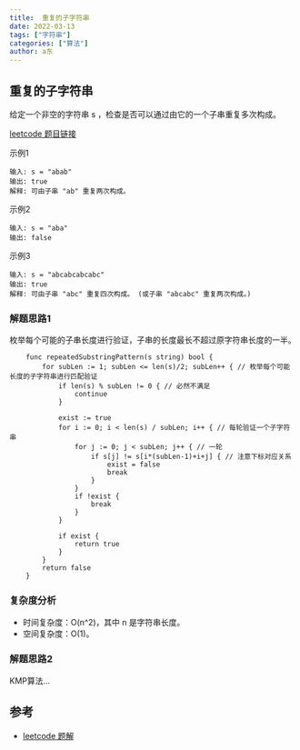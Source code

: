 ```yaml
---
title:  重复的子字符串
date: 2022-03-13
tags: ["字符串"]
categories: ["算法"]
author: a东
---
```


##  重复的子字符串
给定一个非空的字符串 s ，检查是否可以通过由它的一个子串重复多次构成。

[leetcode 题目链接](https://leetcode-cn.com/problems/repeated-substring-pattern/)

示例1
```
输入: s = "abab"
输出: true
解释: 可由子串 "ab" 重复两次构成。
```

示例2
```
输入: s = "aba"
输出: false
```

<!-- more -->

示例3
```
输入: s = "abcabcabcabc"
输出: true
解释: 可由子串 "abc" 重复四次构成。 (或子串 "abcabc" 重复两次构成。)
```

### 解题思路1
枚举每个可能的子串长度进行验证，子串的长度最长不超过原字符串长度的一半。

```cgo
    func repeatedSubstringPattern(s string) bool {
        for subLen := 1; subLen <= len(s)/2; subLen++ { // 枚举每个可能长度的子字符串进行匹配验证
            if len(s) % subLen != 0 { // 必然不满足
                continue
            }
            
            exist := true
            for i := 0; i < len(s) / subLen; i++ { // 每轮验证一个子字符串
                for j := 0; j < subLen; j++ { // 一轮
                    if s[j] != s[i*(subLen-1)+i+j] { // 注意下标对应关系
                        exist = false
                        break
                    }
                }
                if !exist {
                    break
                }
            }
    
            if exist {
                return true
            }
        }
        return false
    }
```


### 复杂度分析
- 时间复杂度：O(n^2)，其中 n 是字符串长度。
- 空间复杂度：O(1)。


### 解题思路2
KMP算法...


## 参考
* [leetcode 题解](https://leetcode-cn.com/problems/repeated-substring-pattern/solution/zhong-fu-de-zi-zi-fu-chuan-by-leetcode-solution/)






